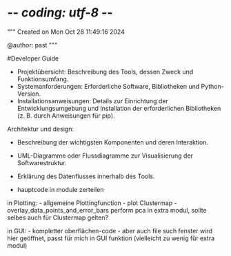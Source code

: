 # -*- coding: utf-8 -*-
"""
Created on Mon Oct 28 11:49:16 2024

@author: past
"""

#Developer Guide 

- Projektübersicht: Beschreibung des Tools, dessen Zweck und Funktionsumfang.
- Systemanforderungen: Erforderliche Software, Bibliotheken und Python-Version.
- Installationsanweisungen: Details zur Einrichtung der Entwicklungsumgebung und 
Installation der erforderlichen Bibliotheken (z. B. durch Anweisungen für pip).

Architektur und design: 
- Beschreibung der wichtigsten Komponenten und deren Interaktion.
- UML-Diagramme oder Flussdiagramme zur Visualisierung der Softwarestruktur.
- Erklärung des Datenflusses innerhalb des Tools.






- hauptcode in module zerteilen 

in Plotting: 
    - allgemeine Plottingfunction
    - plot Clustermap
    - overlay_data_points_and_error_bars
perform pca in extra modul, sollte selbes auch für Clustermap gelten? 

in GUI:
    - kompletter oberflächen-code
    - aber auch file such fenster wird hier geöffnet, passt für mich in GUI funktion (vielleicht zu wenig für extra modul)
    
